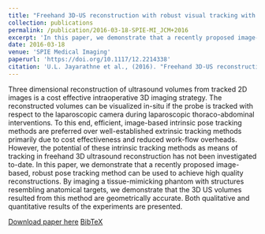```yaml
---
title: "Freehand 3D-US reconstruction with robust visual tracking with application to ultrasound-augmented laparoscopy"
collection: publications
permalink: /publication/2016-03-18-SPIE-MI_JCM+2016
excerpt: 'In this paper, we demonstrate that a recently proposed image-based, robust pose tracking method can be used to achieve high quality reconstructions.'
date: 2016-03-18
venue: 'SPIE Medical Imaging'
paperurl: 'https://doi.org/10.1117/12.2214338'
citation: 'U.L. Jayarathne et al., (2016). "Freehand 3D-US reconstruction with robust visual tracking with application to ultrasound-augmented laparoscopy"; in <i>SPIE Medical Imaging: Image-Guided Procedures, Robotic Interventions, and Modeling;</i>, 978617, pp. 380-385.'
---
```


Three dimensional reconstruction of ultrasound volumes from tracked 2D images is a cost effective intraoperative 3D imaging strategy. The reconstructed volumes can be visualized in-situ if the probe is tracked with respect to the laparoscopic camera during laparoscopic thoraco-abdominal interventions. To this end, efficient, image-based intrinsic pose tracking methods are preferred over well-established extrinsic tracking methods primarily due to cost effectiveness and reduced work-flow overheads. However, the potential of these intrinsic tracking methods as means of tracking in freehand 3D ultrasound reconstruction has not been investigated to-date. In this paper, we demonstrate that a recently proposed image-based, robust pose tracking method can be used to achieve high quality reconstructions. By imaging a tissue-mimicking phantom with structures resembling anatomical targets, we demonstrate that the 3D US volumes resulted from this method are geometrically accurate. Both qualitative and quantitative results of the experiments are presented.

[Download paper here](https://doi.org/10.1117/12.2214338) [BibTeX](./../files/bibtex/JCM+2016.bib)